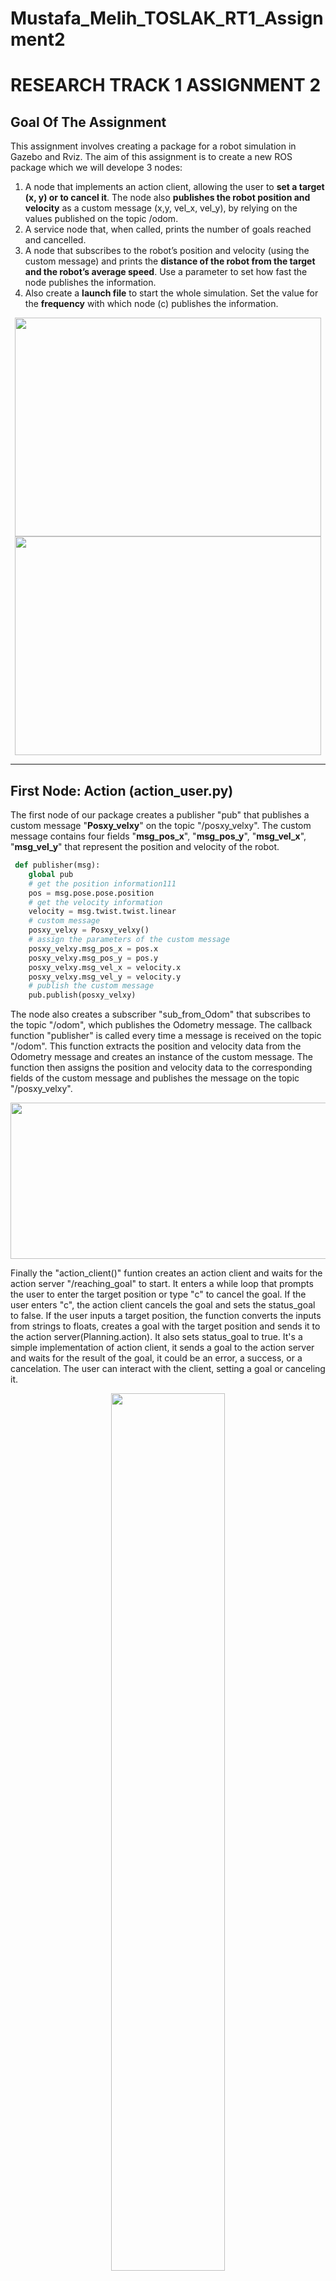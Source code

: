 # Mustafa_Melih_TOSLAK_RT1_Assignment2
RESEARCH TRACK 1  ASSIGNMENT 2
================================

## Goal Of The Assignment

This assignment involves creating a package for a robot simulation in Gazebo and Rviz. 
The aim of this assignment is to create a new ROS package which we will develope 3 nodes: 

1. A node that implements an action client, allowing the user to **set a target (x, y) or to cancel it**. The node
also **publishes the robot position and velocity** as a custom message (x,y, vel_x, vel_y), by relying on the values
published on the topic /odom.
2. A service node that, when called, prints the number of goals reached and cancelled.
3. A node that subscribes to the robot’s position and velocity (using the custom message) and prints the
**distance of the robot from the target and the robot’s average speed**. Use a parameter to set how fast the
node publishes the information.
4. Also create a **launch file** to start the whole simulation. Set the value for the **frequency** with which node (c) publishes
the information.

<p align="center" width="100%">
    <img width="490" height="350" src="https://user-images.githubusercontent.com/58879182/213936088-b599162b-4c8a-4728-b4f6-830d56a3db6e.png">
    <img width="490" height="350" src="https://user-images.githubusercontent.com/58879182/213935894-04b775d8-8a03-4a45-86b4-349905741c48.png">
    
</p>

---------------------------------
## First Node: Action (action_user.py)

The first node of our package creates a publisher "pub" that publishes a custom message "**Posxy_velxy**" on the topic "/posxy_velxy". The custom message contains four fields "**msg_pos_x**", "**msg_pos_y**", "**msg_vel_x**", "**msg_vel_y**" that represent the position and velocity of the robot.

```python
 def publisher(msg):
    global pub
    # get the position information111
    pos = msg.pose.pose.position
    # get the velocity information
    velocity = msg.twist.twist.linear
    # custom message
    posxy_velxy = Posxy_velxy()
    # assign the parameters of the custom message
    posxy_velxy.msg_pos_x = pos.x
    posxy_velxy.msg_pos_y = pos.y
    posxy_velxy.msg_vel_x = velocity.x
    posxy_velxy.msg_vel_y = velocity.y
    # publish the custom message
    pub.publish(posxy_velxy)
```
The node also creates a subscriber "sub_from_Odom" that subscribes to the topic "/odom", which publishes the Odometry message. The callback function "publisher" is called every time a message is received on the topic "/odom". This function extracts the position and velocity data from the Odometry message and creates an instance of the custom message. The function then assigns the position and velocity data to the corresponding fields of the custom message and publishes the message on the topic "/posxy_velxy".

<p align="center" width="100%">
    <img width="800" height="250" src="https://user-images.githubusercontent.com/58879182/213940945-5b4c75b8-79c5-45ce-9602-caa3081905f1.png">
</p>



Finally the "action_client()" funtion creates an action client and waits for the action server "/reaching_goal" to start. It enters a while loop that prompts the user to enter the target position or type "c" to cancel the goal. If the user enters "c", the action client cancels the goal and sets the status_goal to false. If the user inputs a target position, the function converts the inputs from strings to floats, creates a goal with the target position and sends it to the action server(Planning.action). It also sets status_goal to true.
It's a simple implementation of action client, it sends a goal to the action server and waits for the result of the goal, it could be an error, a success, or a cancelation. The user can interact with the client, setting a goal or canceling it.

<p align="center" width="100%">
    <img width="60%" src="https://user-images.githubusercontent.com/58879182/213941409-7911d914-4ef2-48ae-b2bb-a1432ce44d4f.png">
</p>





--------------------------------------------------------------------------------------------------------------------------------------------------
## Second Node: Service (goal_service.py)

The second node creates a ROS service that listens for requests on the "goal_service" topic, and responds with the number of goals reached and cancelled. It also subscribes to the "/reaching_goal/result" topic to receive messages about the status of goals and updates the counters for goals reached and cancelled accordingly. When the service is called, it returns a goal_rcResponse message containing the current values of goal_reached and goal_cancelled.

<p align="center" width="100%">
    <img width="800" height="250" src="https://user-images.githubusercontent.com/58879182/213945125-df4fc75e-a79e-40b6-813d-e3963bbc4f50.png">
</p>

It initializes a ROS node called "goal_service" and creates an instance of the Service class. This creates the service, which listens for requests on the "goal_service" topic, and a subscriber to the "/reaching_goal/result" topic. When a request is received on the "goal_service" topic, the data method is called, which returns a goal_rcResponse message containing the current values of goal_reached and goal_cancelled.

When a message is received on the "/reaching_goal/result" topic, the result_callback method is called. This method examines the status (when robot moving: status = 1, when robot target cancelled: status = 2 and when robot reached the target: status = 3) of the goal, which is contained within the message, and increments the appropriate counter, either goal_cancelled or goal_reached. To check the status "rostopic echo /reaching_goal/status" can be run.

<p align="center" width="100%">
    <img width="32%" src="https://user-images.githubusercontent.com/58879182/213946558-6baa0529-c805-478d-bbfa-5d8cf2a23401.png">
    <img width="32%" src="https://user-images.githubusercontent.com/58879182/213946559-fb0281e6-65eb-4569-b5b9-347fece81313.png">
    <img width="32%" src="https://user-images.githubusercontent.com/58879182/213946570-c6f54c7b-8104-4759-9046-0e861b1b48c9.png">
</p>

----------------------------------------------------------------------------------

## Third Node: Print Distance and Average Velociity (print_dis_avgvel.py)

The third node prints out information about a robot's distace from target and average velocity. The node gets the publish frequency parameter from ROS parameters, which is used to determine how often the information is printed. It also initializes a variable to keep track of the last time the information was printed and creates a subscriber to the '/posxy_velxy' topic, which i  to containining messages of robot's curren x,y positions and x,y velocities.

```python
 def __init__(self):
        # Get the publish frequency parameter
        self.freq = rospy.get_param("frequency")

        # Last time the info was printed
        self.printed = 0

        # Subscriber to the position and velocity topic
        self.sub_pos = rospy.Subscriber("/posxy_velxy", Posxy_velxy, self.posvel_callback)
```
The node first gets the desired position of the robot, and the actual position of the robot from the message received. It then calculates the distance between the desired and actual positions using the math.dist() function. It also gets the actual velocity of the robot from the message and calculates the average speed using the velocity components from the message. Finally, it prints the distance and average speed information using the rospy.loginfo() function, and updates the last printed time variable.

<p align="center" width="100%">
    <img width="60%" src="https://user-images.githubusercontent.com/58879182/213949410-960707c9-6672-490f-96c1-2d3c2618f1cd.png">
</p>


-------------------------------------
## Creating Launch file (assignment2.launch)

The ROS launch file is used to start multiple nodes and set parameters at once. The launch file is written in XML and uses the <launch> tag as the root element.The launch file starts by including another launch file, "sim_w1.launch", which is already located in our package to run Gazebo and Rviz simulators and environment related nodes. Then, it sets two parameters "des_pos_x" and "des_pos_y" with values 0.0 and 1.0 respectively. These parameters used by other nodes to determine the desired position of the robot.

Then we set a parameter "frequency" with a value of 1.0. This parameter used by the node "print_dis_avgvel.py" to determine how often the distance and average velocity information should be printed.

After that, it starts nodes using the <node> tag, these nodes are:

  +  "wall_follower.py"
  +  "go_to_point.py"
  +  "bug_action_service.py"
  +  "action_user.py"
  +  "goal_service.py"
  +  "print_dis_avgvel.py"

Each of these nodes is defined by specifying the package name "assignment_2_2022" where they reside, the type of the file, and the name of the node. The last two nodes are run with the additional parameter output="screen" and launch-prefix="xterm -hold -e" respectively, which causes the output of these nodes to be printed to the screen in a new terminal window.
	

	
```xml
 def __init__(self):
 <?xml version="1.0"?>
<launch>
    <include file="$(find assignment_2_2022)/launch/sim_w1.launch" />
    <param name="des_pos_x" value= "0.0" />
    <param name="des_pos_y" value= "1.0" />
    
    <!--Frequency parameter to set the frequency of the print_dis_avgvel node -->
    <param name="frequency" type="double" value="1.0" />
    
    <node pkg="assignment_2_2022" type="wall_follow_service.py" name="wall_follower" />
    <node pkg="assignment_2_2022" type="go_to_point_service.py" name="go_to_point"  />
    <node pkg="assignment_2_2022" type="bug_as.py" name="bug_action_service" output="screen" />
    <node pkg="assignment_2_2022" type="action_user.py" name="action_user" output="screen" launch-prefix="xterm -hold -e" />
    <node pkg="assignment_2_2022" type="goal_service.py" name="goal_service"  />
    <node pkg="assignment_2_2022" type="print_dis_avgvel.py" name="print_dis_avgvel" output="screen" launch-prefix="xterm -hold -e" />
</launch>
```
This launch file allows to start all the necessary nodes for the application and set the required parameters with a single command, instead of running each node and setting each parameter separately. It also allows to run the nodes in a specific order and with specific settings.
	
------------------------------------
## Installation

First of all before running the program it is required to install the xterm libray. Open a terminal window and run the following command to install the xterm package, this library helps us to print outputs of the nodes in a new terminal window :

```command
	sudo apt-get install xterm -y
```
Next, navigate to your ROS workspace 'src' folder and clone this repository using the following command:
	
```command
	git clone <link of the repository>
```
Once the repository has been cloned, navigate to the work space drectory and run the following command to build the package:

```command
	catkin_make
```


After the package has been built successfully, finally, we can launch the simulation
	
---------------------------------

## How To Run The Simulation
The launch file for the assignment can be found in the "launch" folder within the "assignment_2_2022" directory. To start the simulation, use the following command: 

```command
	roslaunch assignment_2_2022 assignment2.launch
```
Upon successful launch, four screens should appear: one for inputting target coordinates (action_user.py), one for displaying the distance and average velocity of the robot (print_dis_avgvel.py), and two for the Gazebo and Rviz visualization environments.
	
<p align="center" width="100%">
    <img width="24%" src="https://user-images.githubusercontent.com/58879182/213941409-7911d914-4ef2-48ae-b2bb-a1432ce44d4f.png">
    <img width="24%" src="https://user-images.githubusercontent.com/58879182/213949410-960707c9-6672-490f-96c1-2d3c2618f1cd.png">
    <img width="24%" height="250" src="https://user-images.githubusercontent.com/58879182/213936088-b599162b-4c8a-4728-b4f6-830d56a3db6e.png">
    <img width="24%" src="https://user-images.githubusercontent.com/58879182/213935894-04b775d8-8a03-4a45-86b4-349905741c48.png">	
</p>
	
	
---------------------------------

## Troubleshooting

When running `python run.py <file>`, you may be presented with an error: `ImportError: No module named 'robot'`. This may be due to a conflict between sr.tools and sr.robot. To resolve, symlink simulator/sr/robot to the location of sr.tools.

On Ubuntu, this can be accomplished by:
* Find the location of srtools: `pip show sr.tools`
* Get the location. In my case this was `/usr/local/lib/python2.7/dist-packages`
* Create symlink: `ln -s path/to/simulator/sr/robot /usr/local/lib/python2.7/dist-packages/sr/`

-----------------------------------

## Not Autonomous Solution

In this solution the path of the robot already given with two array: 

* silver_tokens_offset_number = [3,2,1,0,5,4]
* golden_tokens_offset_number = [11,10,9,8,7,6]

First of all robot will search and find the silver token which offset number is equal to the first element of the **silver_tokens_offset_number** array, then it will grab it. When graping is done, robot will search for golden token token which offset number is equal to the first element of the **golden_tokens_offset_number** array and it will release the silver token near to golden token and the process will continue with the other elements of the both arrays, respectively until all the elements of arrays are processed.

Note: The issue of this solution is you have to find the offset numbers of tokens and write in the arrays **manually**. 

![Not_Autonomous_Path](https://user-images.githubusercontent.com/58879182/202065266-b522196a-5574-4ed6-9bd9-49be95bafaf7.png)



-----------------------------------

## Semi Autonomous Solution

The Semi autonomous solution can be thought of as upgrading Non autonomous solution to become more autonomous. The issue of manually entering offset numbers to the arrays found the solution here. Now robot capable of:

* Finding closest silver token and grabing it.
* Finding closest golden token and releasing silver token near to golden token.
* Not using already taken silver and golden tokens.
* Ending task when all **12** tokens are used.

**Note:** Although the robot's autonomous level increases with this solution, the user must specify the total token number **manually** in the code.

```python
 if len(Taken_tokens)==12:                       

    		print("Well done assignment completed successfully")

    		exit()
```
------------------------------------------

## Full Autonomous Solution

In this solution "manually entering" issues from Not autonomous and semi autonomous solutions are solved. After using all tokens our robot turning 360 degree to check if there is any silver token left if not ending program. Now our robot capable of:

* Finding closest silver token and grabing it.
* Finding closest golden token and releasing silver token near to golden token.
* Not using already taken silver and golden tokens.
* Ending task when there is no silver token left.

```python

  if offset in Taken_tokens:                    

		turn(+40, 0.1)                       
  		print("Looking for not already taken Silver Token")
		complete = complete + 1  
		
  		if complete == 24:    
				print("I turned 360 degree and couldn`t see any not taken  silver Token")
				print("MISSION COMPLETE")
				exit()        # And the System because there is no any silver token left
 ```
**Note:** When integer variable coplete is equal to 24 this mean our Robot turned 360 degree. Turn(40,0.1) function is turning our robot 15 degree (15*24=360).

### Flowchart Of The Full Autonomous Solution

![Full_autonomous_Flowchart_basic](https://user-images.githubusercontent.com/58879182/202076049-4c5f786d-598a-4f5f-8d76-94f5d5713e7a.png)

---------------------------------------

### Functionalities And Informations About Robot API

The API for controlling a simulated robot is designed to be as similar as possible to the [SR API][sr-api].

### Motors ###

The simulated robot has two motors configured for skid steering, connected to a two-output [Motor Board](https://studentrobotics.org/docs/kit/motor_board). The left motor is connected to output `0` and the right motor to output `1`.

The Motor Board API is identical to [that of the SR API](https://studentrobotics.org/docs/programming/sr/motors/), except that motor boards cannot be addressed by serial number. So, to turn on the spot at one quarter of full power, one might write the following:

```python
R.motors[0].m0.power = 25
R.motors[0].m1.power = -25

```
### The Grabber ###

The robot is equipped with a grabber, capable of picking up a token which is in front of the robot and within 0.4 metres of the robot's centre. To pick up a token, call the `R.grab` method:

```python
success = R.grab()
```
The `R.grab` function returns `True` if a token was successfully picked up, or `False` otherwise. If the robot is already holding a token, it will throw an `AlreadyHoldingSomethingException`.

To drop the token, call the `R.release` method.

Cable-tie flails are not implemented.

### Vision ###

To help the robot find tokens and navigate, each token has markers stuck to it, as does each wall. The `R.see` method returns a list of all the markers the robot can see, as `Marker` objects. The robot can only see markers which it is facing towards.

Each `Marker` object has the following attributes:

* `info`: a `MarkerInfo` object describing the marker itself. Has the following attributes:

  * `code`: the numeric code of the marker.

  * `marker_type`: the type of object the marker is attached to (either `MARKER_TOKEN_GOLD`, `MARKER_TOKEN_SILVER` or `MARKER_ARENA`).

  * `offset`: offset of the numeric code of the marker from the lowest numbered marker of its type. For example, token number 3 has the code 43, but offset 3.

  * `size`: the size that the marker would be in the real game, for compatibility with the SR API.

* `centre`: the location of the marker in polar coordinates, as a `PolarCoord` object. Has the following attributes:

  * `length`: the distance from the centre of the robot to the object (in metres).

  * `rot_y`: rotation about the Y axis in degrees.

* `dist`: an alias for `centre.length`

* `res`: the value of the `res` parameter of `R.see`, for compatibility with the SR API.

* `rot_y`: an alias for `centre.rot_y`

* `timestamp`: the time at which the marker was seen (when `R.see` was called).

For example, the following code lists all of the markers the robot can see:

```python
markers = R.see()
print "I can see", len(markers), "markers:"
for m in markers:
    if m.info.marker_type in (MARKER_TOKEN_GOLD, MARKER_TOKEN_SILVER):
        print " - Token {0} is {1} metres away".format( m.info.offset, m.dist )
    elif m.info.marker_type == MARKER_ARENA:
        print " - Arena marker {0} is {1} metres away".format( m.info.offset, m.dist )
```
[sr-api]: https://studentrobotics.org/docs/programming/sr/

## Conclusion

As a result our robot fully capable of finding silver and golden tokens and successfully completing the assigned task no matter how many tokens. The robot can be improved by the following methods:

* Increasing the robot's field of view
* Avoiding other tokens

**Note:** Now our robot fully autonomous but if the number of the silver and golden tokens are not equal and the number of the silver tokens is more than golden tokens number our program can be crash.
